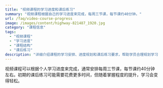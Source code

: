 ```yaml
---
title: "视频课程的学习进度和课后练习"
summary: "视频课程根据自己的学习进度来完成，每周三节课，每节课约40分钟。"
url: /faq/video-course-progress
image: /images/content/highway-821487_1920.jpg
category: "课程信息"
tags:
  - "视频课程"
  - "学习进度"
  - "课程结构"
  - "课后练习"
description: "详细介绍课程的学习安排、进度规划和课后练习要求，帮助学员合理规划学习时间。"
---
```


视频课程可以根据个人学习进度来完成，通常安排每周三节课，每节课约40分钟左右。初期的课后练习可能需要花费更多时间，但随着掌握程度的提升，学习会变得轻松。

